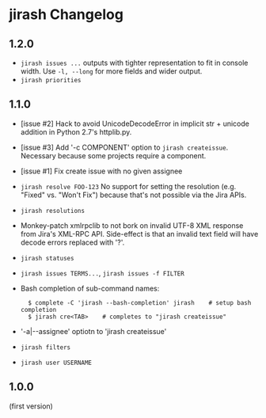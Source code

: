 # jirash Changelog

## 1.2.0

- `jirash issues ...` outputs with tighter representation to fit in console
  width. Use `-l, --long` for more fields and wider output.
- `jirash priorities`


## 1.1.0

- [issue #2] Hack to avoid UnicodeDecodeError in implicit str + unicode addition
  in Python 2.7's httplib.py.
- [issue #3] Add '-c COMPONENT' option to `jirash createissue`. Necessary because
  some projects require a component.
- [issue #1] Fix create issue with no given assignee
- `jirash resolve FOO-123` No support for setting the resolution (e.g. "Fixed"
  vs. "Won't Fix") because that's not possible via the Jira APIs.
- `jirash resolutions`
- Monkey-patch xmlrpclib to not bork on invalid UTF-8 XML response from Jira's
  XML-RPC API. Side-effect is that an invalid text field will have decode errors
  replaced with '?'.
- `jirash statuses`
- `jirash issues TERMS...`, `jirash issues -f FILTER`
- Bash completion of sub-command names:

        $ complete -C 'jirash --bash-completion' jirash    # setup bash completion
        $ jirash cre<TAB>    # completes to "jirash createissue"

- '-a|--assignee' optiotn to 'jirash createissue'
- `jirash filters`
- `jirash user USERNAME`


## 1.0.0

(first version)
